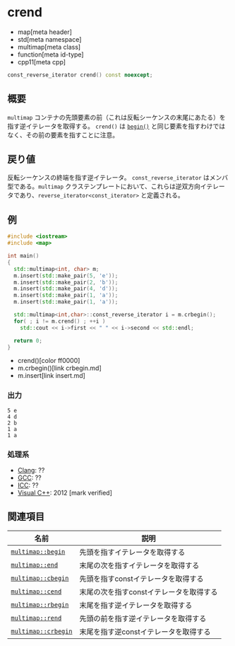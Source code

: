 # crend
* map[meta header]
* std[meta namespace]
* multimap[meta class]
* function[meta id-type]
* cpp11[meta cpp]

```cpp
const_reverse_iterator crend() const noexcept;
```


## 概要
`multimap` コンテナの先頭要素の前（これは反転シーケンスの末尾にあたる）を指す逆イテレータを取得する。 
`crend()` は [`begin()`](begin.md) と同じ要素を指すわけではなく、その前の要素を指すことに注意。


## 戻り値
反転シーケンスの終端を指す逆イテレータ。 
`const_reverse_iterator` はメンバ型である。`multimap` クラステンプレートにおいて、これらは逆双方向イテレータであり、`reverse_iterator<const_iterator>` と定義される。


## 例
```cpp example
#include <iostream>
#include <map>

int main()
{
  std::multimap<int, char> m;
  m.insert(std::make_pair(5, 'e'));
  m.insert(std::make_pair(2, 'b'));
  m.insert(std::make_pair(4, 'd'));
  m.insert(std::make_pair(1, 'a'));
  m.insert(std::make_pair(1, 'a'));

  std::multimap<int,char>::const_reverse_iterator i = m.crbegin();
  for( ; i != m.crend() ; ++i )
    std::cout << i->first << " " << i->second << std::endl;

  return 0;
}
```
* crend()[color ff0000]
* m.crbegin()[link crbegin.md]
* m.insert[link insert.md]

### 出力
```
5 e
4 d
2 b
1 a
1 a
```

### 処理系
- [Clang](/implementation.md#clang): ??
- [GCC](/implementation.md#gcc): ??
- [ICC](/implementation.md#icc): ??
- [Visual C++](/implementation.md#visual_cpp): 2012 [mark verified]



## 関連項目

| 名前 | 説明 |
|-----------------------------------|-----------------------------------------|
| [`multimap::begin`](begin.md)     | 先頭を指すイテレータを取得する |
| [`multimap::end`](end.md)         | 末尾の次を指すイテレータを取得する |
| [`multimap::cbegin`](cbegin.md)   | 先頭を指すconstイテレータを取得する |
| [`multimap::cend`](cend.md)       | 末尾の次を指すconstイテレータを取得する |
| [`multimap::rbegin`](rbegin.md)   | 末尾を指す逆イテレータを取得する |
| [`multimap::rend`](rend.md)       | 先頭の前を指す逆イテレータを取得する |
| [`multimap::crbegin`](crbegin.md) | 末尾を指す逆constイテレータを取得する |
